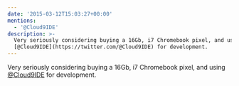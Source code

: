 ```yaml
---
date: '2015-03-12T15:03:27+00:00'
mentions:
  - '@Cloud9IDE'
description: >-
  Very seriously considering buying a 16Gb, i7 Chromebook pixel, and using
  [@Cloud9IDE](https://twitter.com/@Cloud9IDE) for development.
---
```

Very seriously considering buying a 16Gb, i7 Chromebook pixel, and using [@Cloud9IDE](https://twitter.com/@Cloud9IDE) for development.
